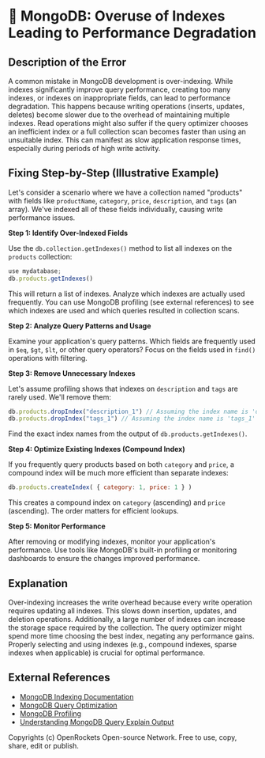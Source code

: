 # 🐞 MongoDB: Overuse of Indexes Leading to Performance Degradation


## Description of the Error

A common mistake in MongoDB development is over-indexing. While indexes significantly improve query performance, creating too many indexes, or indexes on inappropriate fields, can lead to performance degradation.  This happens because writing operations (inserts, updates, deletes) become slower due to the overhead of maintaining multiple indexes.  Read operations might also suffer if the query optimizer chooses an inefficient index or a full collection scan becomes faster than using an unsuitable index.  This can manifest as slow application response times, especially during periods of high write activity.

## Fixing Step-by-Step (Illustrative Example)

Let's consider a scenario where we have a collection named "products" with fields like `productName`, `category`, `price`, `description`, and `tags` (an array).  We've indexed all of these fields individually, causing write performance issues.


**Step 1: Identify Over-Indexed Fields**

Use the `db.collection.getIndexes()` method to list all indexes on the `products` collection:

```javascript
use mydatabase;
db.products.getIndexes()
```

This will return a list of indexes. Analyze which indexes are actually used frequently. You can use MongoDB profiling (see external references) to see which indexes are used and which queries resulted in collection scans.

**Step 2: Analyze Query Patterns and Usage**

Examine your application's query patterns.  Which fields are frequently used in `$eq`, `$gt`, `$lt`, or other query operators?  Focus on the fields used in `find()` operations with filtering.

**Step 3: Remove Unnecessary Indexes**

Let's assume profiling shows that indexes on `description` and `tags` are rarely used.  We'll remove them:


```javascript
db.products.dropIndex("description_1") // Assuming the index name is 'description_1'
db.products.dropIndex("tags_1") // Assuming the index name is 'tags_1'
```

Find the exact index names from the output of `db.products.getIndexes()`.


**Step 4: Optimize Existing Indexes (Compound Index)**

If you frequently query products based on both `category` and `price`, a compound index will be much more efficient than separate indexes:

```javascript
db.products.createIndex( { category: 1, price: 1 } )
```

This creates a compound index on `category` (ascending) and `price` (ascending). The order matters for efficient lookups.


**Step 5: Monitor Performance**

After removing or modifying indexes, monitor your application's performance. Use tools like MongoDB's built-in profiling or monitoring dashboards to ensure the changes improved performance.


## Explanation

Over-indexing increases the write overhead because every write operation requires updating all indexes. This slows down insertion, updates, and deletion operations.  Additionally, a large number of indexes can increase the storage space required by the collection.  The query optimizer might spend more time choosing the best index, negating any performance gains.  Properly selecting and using indexes (e.g., compound indexes, sparse indexes when applicable) is crucial for optimal performance.


## External References

* [MongoDB Indexing Documentation](https://www.mongodb.com/docs/manual/indexes/)
* [MongoDB Query Optimization](https://www.mongodb.com/docs/manual/reference/method/cursor.explain/)
* [MongoDB Profiling](https://www.mongodb.com/docs/manual/tutorial/profile-operations/)
* [Understanding MongoDB Query Explain Output](https://www.mongodb.com/blog/post/understanding-mongodb-query-explain-output)


Copyrights (c) OpenRockets Open-source Network. Free to use, copy, share, edit or publish.

